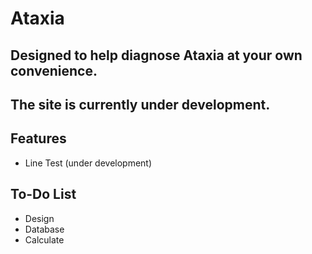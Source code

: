 # Ataxia
## Designed to help diagnose Ataxia at your own convenience.

## The site is currently under development.
 
## Features
- Line Test (under development)


## To-Do List
- Design
- Database
- Calculate